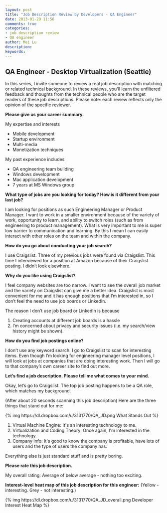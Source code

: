```yaml
---
layout: post
title: "Job Description Review by Developers - QA Engineer"
date: 2013-01-29 11:56
comments: true
categories: 
- job description review
- QA engineer
author: Mei Lu
description:
keywords:
---
```

<h2>QA Engineer - Desktop Virtualization (Seattle)</h2>
<p>
In this series, I invite someone to review a real job description with matching or related technical background.  In these reviews, you'll learn the unfiltered feedback and thoughts from the technical people who are the target readers of these job descriptions.  Please note: each review reflects only the opinion of the specific reviewer.
</p>
<!-- More -->
<p><strong>Please give us your career summary.</strong></p>
<p>
My expertise and interests
<ul>
<li>Mobile development</li>
<li>Startup environment</li>
<li>Multi-media</li>
<li>Monetization techniques</li>
</ul>
</p>
My past experience includes
<ul>
<li>QA engineering team building</li>
<li>Windows development</li>
<li>Mac application development</li>
<li>7 years at MS Windows group</li>
</ul>

<p><strong>
What type of jobs are you looking for today? How is it different from your last job?
</strong></p>

<p>
I am looking for positions as such Engineering Manager or Product Manager.  I want to work in a smaller environment because of the variety of work, opportunity to learn, and ability to switch roles (such as from engineering to product management).  What is very important to me is super low barrier to communication and learning.  By this I mean I can easily interact with other roles on the team and within the company.
</p>

<p><strong>
How do you go about conducting your job search?
</strong></p>
<p>
I use Craigslist.  Three of my previous jobs were found via Craigslist.  This time I interviewed for a position at Amazon because of their Craigslist posting.  I didn’t look elsewhere.
</p>

<p><strong>
Why do you like using Craigslist?
</strong></p>
<p>
I feel company websites are too narrow.  I want to see the overall job market and the variety on Craigslist can give me a better idea.  Craigslist is most convenient for me and it has enough positions that I’m interested in, so I don’t feel the need to use job boards or LinkedIn.
</p>
<p>
The reason I don’t use job board or LinkedIn is because
<ol>
<li>Creating accounts at different job boards is a hassle</li>
<li>I’m concerned about privacy and security issues (i.e. my search/view history might be shown).</li>
</ol>
</p>
<p><strong>
How do you find job postings online?
</strong></p>
<p>
I don’t use any keyword search.  I go to Craigslist to scan for interesting items.  Even though I’m looking for engineering manager level positions, I will look at jobs at companies that are doing interesting work.  Then I will go to that company’s own career site to find out more.
</p>
<p><strong>
Let’s find a job description.  Please tell me what comes to your mind.
</strong></p>
<p>
Okay, let’s go to Craigslist.  The top job posting happens to be a QA role, which matches my background.
</p>
<p>
(After about 20 seconds scanning this job description)  Here are the three things that stand out for me:
</p>
{% img https://dl.dropbox.com/u/3131770/QA_JD.png What Stands Out %}
<p>
<ol>
<li>Virtual Machine Engine: It's an interesting technology to me.</li>
<li>Virtualization and Coding Theory: Once again, I'm interested in the technology.</li>
<li>Company info: It's good to know the company is profitable, have lots of users and the type of users the company has.</li>
</ol>
</p>
<p>
Everything else is just standard stuff and is pretty boring.
</p>
<p><strong>
Please rate this job description.
</strong></p>
<p>My overall rating: Average of below average - nothing too exciting.</p>
<p><strong>
Interest-level heat map of this job description for this engineer:</strong>
(Yellow - interesting.  Grey - not interesting.)
</p>
{% img https://dl.dropbox.com/u/3131770/QA_JD_overall.png Developer Interest Heat Map %}
